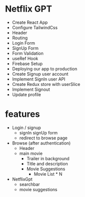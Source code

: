 # Netflix GPT

- Create React App
- Configure TailwindCss
- Header
- Routing
- Login Form
- SignUp Form
- Form Validation
- useRef Hook
- Firebase Setup
- Deploying our app to production
- Create Signup user account
- Implement SignIn user API
- Create Redux store with userSlice
- Implement Signout
- Update profile

# features
- Login / signup
  - signIn signUp form
  - redirect to browse page
- Browse (after authentication)
  - Header
  - main movie
    - Trailer in background
    - Title and description
    - Movie Suggestions
      - Movie List * N
- NetflixGpt
  - searchbar
  - movie suggestions